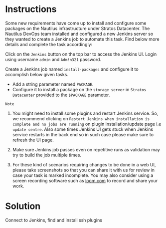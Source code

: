 # Instructions 

Some new requirements have come up to install and configure some packages on the Nautilus infrastructure under Stratos Datacenter. The Nautilus DevOps team installed and configured a new Jenkins server so they wanted to create a Jenkins job to automate this task. Find below more details and complete the task accordingly:

Click on the `Jenkins` button on the top bar to access the Jenkins UI. Login using username `admin` and `Adm!n321` password.

Create a Jenkins  job named `install-packages` and configure it to accomplish below given tasks.

- Add a string parameter named `PACKAGE`.
- Configure it to install a package on the `storage server` in `Stratos Datacenter` provided to the `$PACKAGE` parameter.

`Note`

1. You might need to install some plugins and restart Jenkins service. So, we recommend clicking on `Restart Jenkins when installation is complete and no jobs are running` on plugin installation/update page i.e `update centre`.
 Also some times Jenkins UI gets stuck when Jenkins service restarts in 
the back end so in such case please make sure to refresh the UI page.

2. Make sure Jenkins job passes even on repetitive runs as validation may try to build the job multiple times.

3. For these kind of scenarios requiring changes to be done in a web UI, please take screenshots so that you can share it with us for review in case your task is marked incomplete. You may also consider using a screen recording software such as [loom.com](http://loom.com/) to record and share your work.

# Solution


Connect to Jenkins, find and install ssh plugins
